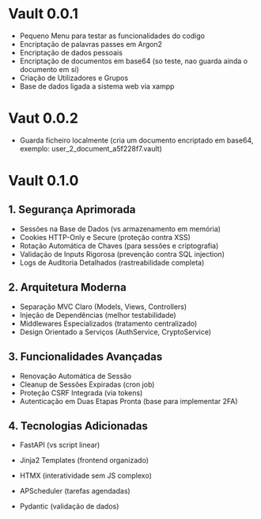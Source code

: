 # Vault 0.0.1
- Pequeno Menu para testar as funcionalidades do codigo
- Encriptação de palavras passes em Argon2
- Encriptação de dados pessoais
- Encriptação de documentos em base64 (so teste, nao guarda ainda o documento em si)
- Criação de Utilizadores e Grupos
- Base de dados ligada a sistema web via xampp


# Vaut 0.0.2
- Guarda ficheiro localmente (cria um documento encriptado em base64, exemplo: user_2_document_a5f228f7.vault)


# Vault 0.1.0

## 1. Segurança Aprimorada
- Sessões na Base de Dados (vs armazenamento em memória)
- Cookies HTTP-Only e Secure (proteção contra XSS)
- Rotação Automática de Chaves (para sessões e criptografia)
- Validação de Inputs Rigorosa (prevenção contra SQL injection)
- Logs de Auditoria Detalhados (rastreabilidade completa)

## 2. Arquitetura Moderna
- Separação MVC Claro (Models, Views, Controllers)
- Injeção de Dependências (melhor testabilidade)
- Middlewares Especializados (tratamento centralizado)
- Design Orientado a Serviços (AuthService, CryptoService)

## 3. Funcionalidades Avançadas
- Renovação Automática de Sessão
- Cleanup de Sessões Expiradas (cron job)
- Proteção CSRF Integrada (via tokens)
- Autenticação em Duas Etapas Pronta (base para implementar 2FA)

## 4. Tecnologias Adicionadas
- FastAPI (vs script linear)
- Jinja2 Templates (frontend organizado)
- HTMX (interatividade sem JS complexo)
- APScheduler (tarefas agendadas)

- Pydantic (validação de dados)

